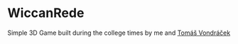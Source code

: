 # WiccanRede
Simple 3D Game built during the college times by me and [Tomáš Vondráček](https://github.com/tomas-vondracek)
